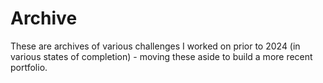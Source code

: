 # Archive

These are archives of various challenges I worked on prior to 2024 (in various states of completion) - moving these aside to build a more recent portfolio.
